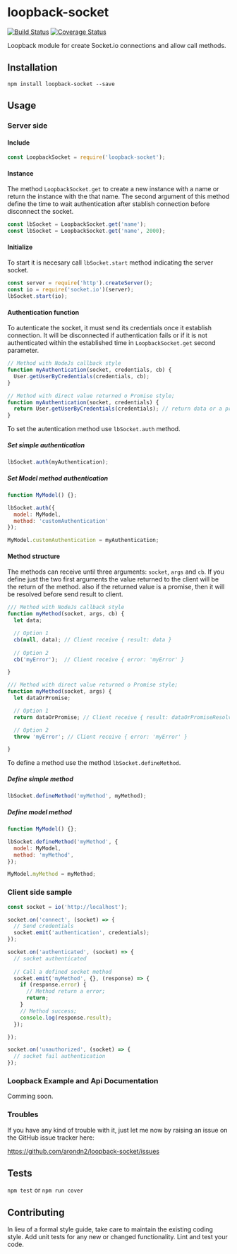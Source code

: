 loopback-socket
=========

[![Build Status](https://travis-ci.org/arondn2/loopback-socket.svg?branch=master)](https://travis-ci.org/arondn2/loopback-socket)
[![Coverage Status](https://coveralls.io/repos/github/arondn2/loopback-socket/badge.svg?branch=master)](https://coveralls.io/github/arondn2/loopback-socket?branch=master)

Loopback module for create Socket.io connections and allow call methods.

## Installation

  `npm install loopback-socket --save`

## Usage

### Server side

#### Include
  ```js
  const LoopbackSocket = require('loopback-socket');
  ```

#### Instance
  
  The method `LoopbackSocket.get` to create a new instance with a name or return the instance with the that name. The second argument of this method define the time to wait authentication after stablish connection before disconnect the socket.

  ```js
  const lbSocket = LoopbackSocket.get('name');
  const lbSocket = LoopbackSocket.get('name', 2000);
  ```

#### Initialize

  To start it is necesary call `lbSocket.start` method indicating the server socket.

  ```js
  const server = require('http').createServer();
  const io = require('socket.io')(server);
  lbSocket.start(io);
  ```

#### Authentication function

  To autenticate the socket, it must send its credentials once it establish connection. It will be disconnected if authentication fails or if it is not authenticated within the established time in `LoopbackSocket.get` second parameter.

  ```js
  // Method with NodeJs callback style
  function myAuthentication(socket, credentials, cb) {
    User.getUserByCredentials(credentials, cb);
  }

  // Method with direct value returned o Promise style;
  function myAuthentication(socket, credentials) {
    return User.getUserByCredentials(credentials); // return data or a promise
  }
  ```

  To set the autentication method use `lbSocket.auth` method.

##### Set simple authentication

  ```js
  lbSocket.auth(myAuthentication);
  ```

##### Set Model method authentication

  ```js
  function MyModel() {};

  lbSocket.auth({
    model: MyModel,
    method: 'customAuthentication'
  });

  MyModel.customAuthentication = myAuthentication;
  ```

#### Method structure

  The methods can receive until three arguments: `socket`, `args` and `cb`. If you define just the two first arguments the value returned to the client will be the return of the method. also if the returned value is a promise, then it will be resolved before send result to client.

  ```js
  /// Method with NodeJs callback style
  function myMethod(socket, args, cb) {
    let data;

    // Option 1
    cb(null, data); // Client receive { result: data }
    
    // Option 2
    cb('myError');  // Client receive { error: 'myError' }

  }

  /// Method with direct value returned o Promise style;
  function myMethod(socket, args) {
    let dataOrPromise;

    // Option 1
    return dataOrPromise; // Client receive { result: dataOrPromiseResolvedValue }

    // Option 2
    throw 'myError'; // Client receive { error: 'myError' }

  }
  ```

To define a method use the method `lbSocket.defineMethod`.

##### Define simple method

  ```js
  lbSocket.defineMethod('myMethod', myMethod);
  ```

##### Define model method

  ```js
  function MyModel() {};

  lbSocket.defineMethod('myMethod', {
    model: MyModel,
    method: 'myMethod',
  });

  MyModel.myMethod = myMethod;

  ```

### Client side sample

  ```js
  const socket = io('http://localhost');

  socket.on('connect', (socket) => {
    // Send credentials
    socket.emit('authentication', credentials);
  });

  socket.on('authenticated', (socket) => {
    // socket authenticated
    
    // Call a defined socket method
    socket.emit('myMethod', {}, (response) => {
      if (response.error) {
        // Method return a error;
        return;
      }
      // Method success;
      console.log(response.result);
    });

  });

  socket.on('unauthorized', (socket) => {
    // socket fail authentication
  });

  ```

### Loopback Example and Api Documentation
  
  Comming soon.

### Troubles

  If you have any kind of trouble with it, just let me now by raising an issue on the GitHub issue tracker here:
  
  https://github.com/arondn2/loopback-socket/issues

## Tests

  `npm test` or `npm run cover`

## Contributing

  In lieu of a formal style guide, take care to maintain the existing coding style. Add unit tests for any new or changed functionality. Lint and test your code.
